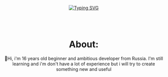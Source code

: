 <div align="center">



[![Typing SVG](https://readme-typing-svg.demolab.com?font=Fira+Code&size=30&pause=1000&width=900&lines=I+am+a+beginner+Python%2FJS+developer+from+Russia)](https://git.io/typing-svg)
<br><br><br><br>
# About:
👋Hi, i'm 16 years old beginner and ambitious developer from Russia.
 I'm still learning and i'm don't have a lot of experience
 but i will try to create something new and useful

</div>

